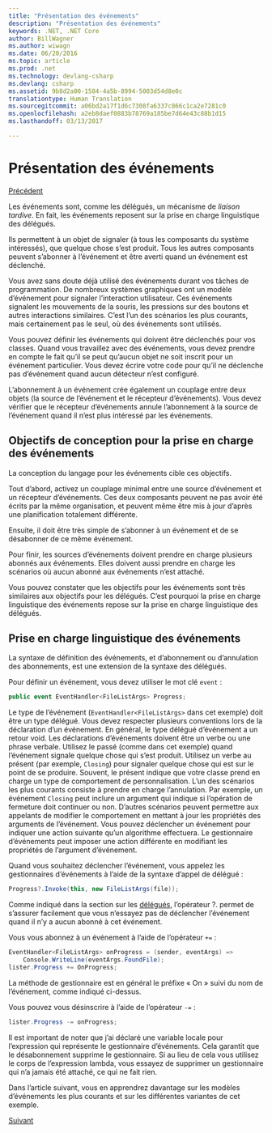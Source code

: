 ```yaml
---
title: "Présentation des événements"
description: "Présentation des événements"
keywords: .NET, .NET Core
author: BillWagner
ms.author: wiwagn
ms.date: 06/20/2016
ms.topic: article
ms.prod: .net
ms.technology: devlang-csharp
ms.devlang: csharp
ms.assetid: 9b8d2a00-1584-4a5b-8994-5003d54d8e0c
translationtype: Human Translation
ms.sourcegitcommit: a06bd2a17f1d6c7308fa6337c866c1ca2e7281c0
ms.openlocfilehash: a2eb8daef0883b78769a185be7d64e43c88b1d15
ms.lasthandoff: 03/13/2017

---
```


# <a name="introduction-to-events"></a>Présentation des événements

[Précédent](delegates-patterns.md)

Les événements sont, comme les délégués, un mécanisme de *liaison tardive*. En fait, les événements reposent sur la prise en charge linguistique des délégués.

Ils permettent à un objet de signaler (à tous les composants du système intéressés), que quelque chose s’est produit. Tous les autres composants peuvent s’abonner à l’événement et être averti quand un événement est déclenché.

Vous avez sans doute déjà utilisé des événements durant vos tâches de programmation. De nombreux systèmes graphiques ont un modèle d’événement pour signaler l’interaction utilisateur. Ces événements signalent les mouvements de la souris, les pressions sur des boutons et autres interactions similaires. C’est l’un des scénarios les plus courants, mais certainement pas le seul, où des événements sont utilisés.

Vous pouvez définir les événements qui doivent être déclenchés pour vos classes. Quand vous travaillez avec des événements, vous devez prendre en compte le fait qu’il se peut qu’aucun objet ne soit inscrit pour un événement particulier. Vous devez écrire votre code pour qu’il ne déclenche pas d’événement quand aucun détecteur n’est configuré.

L’abonnement à un événement crée également un couplage entre deux objets (la source de l’événement et le récepteur d’événements). Vous devez vérifier que le récepteur d’événements annule l’abonnement à la source de l’événement quand il n’est plus intéressé par les événements.

## <a name="design-goals-for-event-support"></a>Objectifs de conception pour la prise en charge des événements

La conception du langage pour les événements cible ces objectifs.

Tout d’abord, activez un couplage minimal entre une source d’événement et un récepteur d’événements. Ces deux composants peuvent ne pas avoir été écrits par la même organisation, et peuvent même être mis à jour d’après une planification totalement différente.

Ensuite, il doit être très simple de s’abonner à un événement et de se désabonner de ce même événement.

Pour finir, les sources d’événements doivent prendre en charge plusieurs abonnés aux événements. Elles doivent aussi prendre en charge les scénarios où aucun abonné aux événements n’est attaché.

Vous pouvez constater que les objectifs pour les événements sont très similaires aux objectifs pour les délégués.
C’est pourquoi la prise en charge linguistique des événements repose sur la prise en charge linguistique des délégués.

## <a name="language-support-for-events"></a>Prise en charge linguistique des événements

La syntaxe de définition des événements, et d’abonnement ou d’annulation des abonnements, est une extension de la syntaxe des délégués.

Pour définir un événement, vous devez utiliser le mot clé `event` :

```csharp
public event EventHandler<FileListArgs> Progress;
```

Le type de l’événement (`EventHandler<FileListArgs>` dans cet exemple) doit être un type délégué. Vous devez respecter plusieurs conventions lors de la déclaration d’un événement. En général, le type délégué d’événement a un retour void.
Les déclarations d’événements doivent être un verbe ou une phrase verbale.
Utilisez le passé (comme dans cet exemple) quand l’événement signale quelque chose qui s’est produit. Utilisez un verbe au présent (par exemple, `Closing`) pour signaler quelque chose qui est sur le point de se produire. Souvent, le présent indique que votre classe prend en charge un type de comportement de personnalisation. L’un des scénarios les plus courants consiste à prendre en charge l’annulation. Par exemple, un événement `Closing` peut inclure un argument qui indique si l’opération de fermeture doit continuer ou non.  D’autres scénarios peuvent permettre aux appelants de modifier le comportement en mettant à jour les propriétés des arguments de l’événement. Vous pouvez déclencher un événement pour indiquer une action suivante qu’un algorithme effectuera. Le gestionnaire d’événements peut imposer une action différente en modifiant les propriétés de l’argument d’événement.

Quand vous souhaitez déclencher l’événement, vous appelez les gestionnaires d’événements à l’aide de la syntaxe d’appel de délégué :

```csharp
Progress?.Invoke(this, new FileListArgs(file));
```

Comme indiqué dans la section sur les [délégués](delegates-patterns.md), l’opérateur ?.
permet de s’assurer facilement que vous n’essayez pas de déclencher l’événement quand il n’y a aucun abonné à cet événement.
 
Vous vous abonnez à un événement à l’aide de l’opérateur `+=` :

```csharp
EventHandler<FileListArgs> onProgress = (sender, eventArgs) => 
    Console.WriteLine(eventArgs.FoundFile);
lister.Progress += OnProgress;
```

La méthode de gestionnaire est en général le préfixe « On » suivi du nom de l’événement, comme indiqué ci-dessus.

Vous pouvez vous désinscrire à l’aide de l’opérateur `-=` :

```csharp
lister.Progress -= onProgress;
```

Il est important de noter que j’ai déclaré une variable locale pour l’expression qui représente le gestionnaire d’événements. Cela garantit que le désabonnement supprime le gestionnaire.
Si au lieu de cela vous utilisez le corps de l’expression lambda, vous essayez de supprimer un gestionnaire qui n’a jamais été attaché, ce qui ne fait rien.

Dans l’article suivant, vous en apprendrez davantage sur les modèles d’événements les plus courants et sur les différentes variantes de cet exemple.

[Suivant](event-pattern.md)


